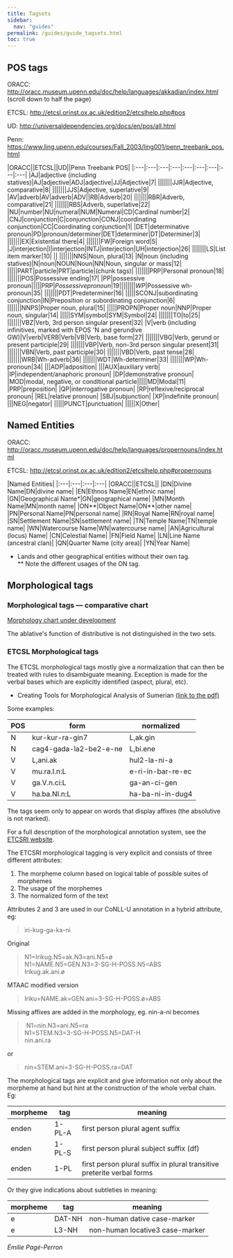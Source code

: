 ```yaml
---
title: Tagsets
sidebar:
  nav: "guides"
permalink: /guides/guide_tagsets.html
toc: true
---
```


## POS tags
ORACC: <http://oracc.museum.upenn.edu/doc/help/languages/akkadian/index.html>  (scroll down to half the page) 


ETCSL: <http://etcsl.orinst.ox.ac.uk/edition2/etcslhelp.php#pos> 



UD: <http://universaldependencies.org/docs/en/pos/all.html>  


Penn: <https://www.ling.upenn.edu/courses/Fall_2003/ling001/penn_treebank_pos.html>


|ORACC||ETCSL||UD||Penn Treebank POS|
|:---|:---|:---|:---|:---|:---|:---|:---|:---|
|AJ|adjective (including statives)|AJ|adjective|ADJ|adjective|JJ|Adjective|7|
|||||||JJR|Adjective, comparative|8|
|||||||JJS|Adjective, superlative|9|
|AV|adverb|AV|adverb|ADV||RB|Adverb|20|
|||||||RBR|Adverb, comparative|21|
|||||||RBS|Adverb, superlative|22|
|NU|number|NU|numeral|NUM|Numeral|CD|Cardinal number|2|
|CNJ|conjunction|C|conjunction|CONJ|coordinating conjunction|CC|Coordinating conjunction|1|
|DET|determinative pronoun|PD|pronoun/determiner|DET|determiner|DT|Determiner|3|
|||||||EX|Existential there|4|
|||||||FW|Foreign word|5|
|J|interjection|I|interjection|INTJ|interjection|UH|interjection|26|
|||||||LS|List item marker|10|
||
|||||||NNS|Noun, plural|13|
|N|noun (including statives)|N|noun|NOUN|Noun|NN|Noun, singular or mass|12|
|||||PART|particle|PRT|particle|(chunk tags)|
|||||||PRP|Personal pronoun|18|
|||||||POS|Possessive ending|17|
|PP|possessive pronoun|||||PRP$|Possessive pronoun|19|
|||||||WP$|Possessive wh-pronoun|35|
|||||||PDT|Predeterminer|16|
|||||SCONJ|subordinating conjunction|IN|Preposition or subordinating conjunction|6|
|||||||NNPS|Proper noun, plural|15|
|||||PROPN|Proper noun|NNP|Proper noun, singular|14|
|||||SYM|symbol|SYM|Symbol|24|
|||||||TO|to|25|
|||||||VBZ|Verb, 3rd person singular present|32|
|V|verb (including infinitives, marked with EPOS 'N and gerundive GW)|V|verb|VERB|Verb|VB|Verb, base form|27|
|||||||VBG|Verb, gerund or present participle|29|
|||||||VBP|Verb, non-3rd person singular present|31|
|||||||VBN|Verb, past participle|30|
|||||||VBD|Verb, past tense|28|
|||||||WRB|Wh-adverb|36|
|||||||WDT|Wh-determiner|33|
|||||||WP|Wh-pronoun|34|
|||ADP|adposition|
|||AUX|auxiliary verb|
|IP|independent/anaphoric pronoun|
|DP|demonstrative pronoun|
|MOD|modal, negative, or conditional particle|||||MD|Modal|11|
|PRP|preposition|
|QP|interrogative pronoun|
|RP|reflexive/reciprocal pronoun|
|REL|relative pronoun|
|SBJ|subjunction|
|XP|indefinite pronoun|
|||NEG|negator|
|||||PUNCT|punctuation|
|||||X|Other|

## Named Entities
ORACC: <http://oracc.museum.upenn.edu/doc/help/languages/propernouns/index.html>  

ETCSL: <http://etcsl.orinst.ox.ac.uk/edition2/etcslhelp.php#propernouns>  


|Named Entities|
|:---|:---|:---|:---|
|ORACC||ETCSL||
|DN|Divine Name|DN|divine name|
|EN|Ethnos Name|EN|ethnic name|
|GN|Geographical Name*|GN|geographical name|
|MN|Month Name|MN|month name|
|ON**|Object Name|ON**|other name|
|PN|Personal Name|PN|personal name|
|RN|Royal Name|RN|royal name|
|SN|Settlement Name|SN|settlement name|
|TN|Temple Name|TN|temple name|
|WN|Watercourse Name|WN|watercourse name|
|AN|Agricultural (locus) Name|
|CN|Celestial Name|
|FN|Field Name|
|LN|Line Name (ancestral clan)|
|QN|Quarter Name (city area)|
|YN|Year Name|

* Lands and other geographical entities without their own tag.  
** Note the different usages of the ON tag.

## Morphological tags

### Morphological tags — comparative chart
[Morphology chart under development](https://docs.google.com/spreadsheets/d/1y0_y9HDQNwH0VqDCjjYuUpFsugw4GEybu6Pu01I_D9c/edit#gid=0)

The ablative's function of distributive is not distinguished in the two sets.

### ETCSL Morphological tags
The ETCSL morphological tags mostly give a normalization that can then be treated with rules to disambiguate meaning. Exception is made for the verbal bases which are explicitly identified (aspect, plural, etc).

- Creating Tools for Morphological Analysis of Sumerian [(link to the pdf)](https://gate.ac.uk/sale/lrec2006/etcsl/etcsl-paper.pdf)

Some examples:

POS|form|normalized
----|----|-----
N|kur-kur-ra-gin7|L,ak.gin
N|cag4-gada-la2-be2-e-ne|L,bi.ene
V|L,ani.ak|hul2-la-ni-a
V|mu.ra.I.n:L|e-ri-in-bar-re-ec
V|ga.V.n.ci:L|ga-an-ci-gen
V|ha.ba.NI.n:L|ha-ba-ni-in-dug4

The tags seem only to appear on words that display affixes (the absolutive is not marked).


For a full description of the morphological annotation system, see the [ETCSRI website](http://oracc.museum.upenn.edu/etcsri/parsing/index.html).

The ETCSRI morphological tagging is very explicit and consists of three different attributes:
1. The morpheme column based on logical table of possible suites of morphemes
2. The usage of the morphemes
3. The normalized form of the text

Attributes 2 and 3 are used in our CoNLL-U annotation in a hybrid attribute, eg:
> iri-kug-ga-ka-ni

Original
> N1=Irikug.N5=ak.N3=ani.N5=ø  
> N1=NAME.N5=GEN.N3=3-SG-H-POSS.N5=ABS  
> Irikug.ak.ani.ø  

MTAAC modified version
> Iriku=NAME.ak=GEN.ani=3-SG-H-POSS.ø=ABS

Missing affixes are added in the morphology, eg. nin-a-ni becomes
> N1=nin.N3=ani.N5=ra  
> N1=STEM.N3=3-SG-H-POSS.N5=DAT-H  
> nin.ani.ra  

or

> nin=STEM.ani=3-SG-H-POSS.ra=DAT


The morphological tags are explicit and give information not only about the morpheme at hand but hint at the construction of the whole verbal chain. Eg:

morpheme|tag|meaning
----|----|-----
enden|1-PL-A|first person plural agent suffix
enden|1-PL-S|first person plural subject suffix (df)
enden|1-PL|first person plural suffix in plural transitive preterite verbal forms


Or they give indications about subtleties in meaning:

morpheme|tag|meaning
----|----|-----
e|DAT-NH|non-human dative case-marker
e|L3-NH|non-human locative3 case-marker

*Émilie Pagé-Perron*
